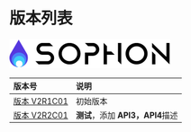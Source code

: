 # 版本列表

![](imgs/logo-sophon.png)

| 版本号 | 说明 |
| :--- | :--- |
| [版本 V2R1C01](V2R1C01/README.md) | 初始版本 |
| [版本 V2R2C01](V2R2C01/README.md) | **测试**，添加 **API3，API4**描述 |

